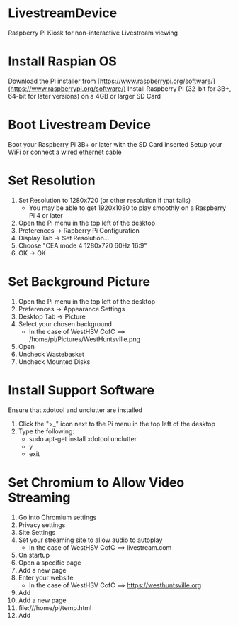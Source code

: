 # LivestreamDevice
Raspberry Pi Kiosk for non-interactive Livestream viewing

# Install Raspian OS
Download the Pi installer from [https://www.raspberrypi.org/software/](https://www.raspberrypi.org/software/)
Install Raspberry Pi (32-bit for 3B+, 64-bit for later versions) on a 4GB or larger SD Card

# Boot Livestream Device
Boot your Raspberry Pi 3B+ or later with the SD Card inserted
Setup your WiFi or connect a wired ethernet cable

# Set Resolution
1. Set Resolution to 1280x720 (or other resolution if that fails)
   * You may be able to get 1920x1080 to play smoothly on a Raspberry Pi 4 or later
1. Open the Pi menu in the top left of the desktop
1. Preferences -> Rapberry Pi Configuration
1. Display Tab -> Set Resolution...
1. Choose "CEA mode 4 1280x720 60Hz 16:9"
1. OK -> OK

# Set Background Picture
1. Open the Pi menu in the top left of the desktop
1. Preferences -> Appearance Settings
1. Desktop Tab -> Picture
1. Select your chosen background
   * In the case of WestHSV CofC ==> /home/pi/Pictures/WestHuntsville.png
1. Open
1. Uncheck Wastebasket
1. Uncheck Mounted Disks

# Install Support Software
Ensure that xdotool and unclutter are installed
1. Click the ">_" icon next to the Pi menu in the top left of the desktop
1. Type the following:
   * sudo apt-get install xdotool unclutter
   * y
   * exit

# Set Chromium to Allow Video Streaming
1. Go into Chromium settings
1. Privacy settings
1. Site Settings
1. Set your streaming site to allow audio to autoplay
   * In the case of WestHSV CofC ==> livestream.com
1. On startup
1. Open a specific page
1. Add a new page
1. Enter your website
   * In the case of WestHSV CofC ==> https://westhuntsville.org
1. Add
1. Add a new page
1. file:///home/pi/temp.html
1. Add

